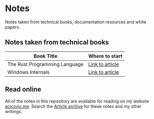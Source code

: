 # Notes

Notes taken from technical books, documentation resources and white papers.

## Notes taken from technical books

| Book Title | Where to start |
| ---------- | -------------- |
| The Rust Programming Language | [Link to article](/rust-prog-lang.md) |
| Windows Internals | [Link to article](/windows-internals-1.md) |

## Read online

All of the notes in this repository are available for reading on my website
[acicovic.me](https://acicovic.me). Search the [Article archive](https://acicovic.me/articles)
for these notes and my other writings.
